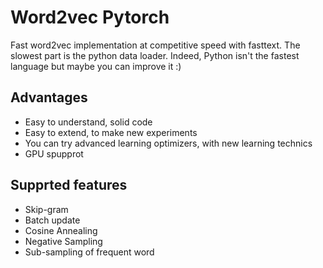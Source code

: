 # Word2vec Pytorch

Fast word2vec implementation at competitive speed with fasttext. The slowest part is the python data loader. Indeed, Python isn't the fastest language but maybe you can improve it :)

## Advantages

* Easy to understand, solid code
* Easy to extend, to make new experiments
* You can try advanced learning optimizers, with new learning technics
* GPU spupprot

## Supprted features

* Skip-gram
* Batch update
* Cosine Annealing
* Negative Sampling
* Sub-sampling of frequent word
